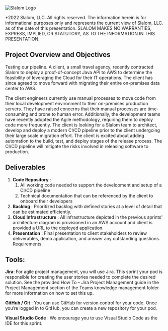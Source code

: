![Slalom Logo](https://boomi.com/wp-content/uploads/Slalom-logo.png "Slalom Logo")

*2022 Slalom, LLC. All rights reserved. The information herein is for informational purposes only and represents the current view of Slalom, LLC. as of the date of this presentation. SLALOM MAKES NO WARRANTIES, EXPRESS, IMPLIED, OR STATUTORY, AS TO THE INFORMATION IN THIS PRESENTATION.​


## Project Overview and Objectives

Testing our pipeline.
A client, a small travel agency,  recently contracted Slalom to deploy a proof-of-concept Java API to AWS to determine the feasibility of leveraging the Cloud for their IT operations. The client has since agreed to move forward with migrating their entire on-premises data center to AWS. 

The client engineers currently use manual processes to move code from their local development environment to their on-premises production servers. They have raised concerns that their manual processes are time-consuming and prone to human error. Additionally, the development teams have recently adopted the Agile methodology, requiring them to deploy code more frequently. The client is looking for a Slalom team to architect, develop and deploy a modern CI/CD pipeline prior to the client undergoing their large scale migration effort. The client is excited about adding automation to the build, test, and deploy stages of the release process. The CI/CD pipeline will mitigate the risks involved in releasing software to production. 

## Deliverables

1. **Code Repository** :
    1. All working code needed to support the development and setup of a CI/CD pipeline
    2. Technical documentation that can be referenced by the client to onboard their developers
2. **Backlog** :  Prioritized backlog with defined  stories at a level of detail that can be estimated efficiently.
3. **Cloud Infrastructure** : All infrastructure depicted in the previous sprints' architecture diagram is provisioned in an AWS account and client is provided a URL to the deployed application. 
4. **Presentation** : Final presentation to client stakeholders to review deliverables, demo application, and answer any outstanding questions.
Requirements

## Tools:

**Jira**:
For agile project management, you will use Jira. This sprint your pod is responsible for creating the user stories needed to complete the desired solution.  See the provided How To – Jira Project Management guide in the Project Management section of the Teams knowledge management folder for more information on how to set this up. 

**GitHub / Git** :
You can use GitHub for version control for your code. Once you’re logged in to GitHub, you can create a new repository for your pod. 

**Visual Studio Code** :
We encourage you to use Visual Studio Code as the IDE for this sprint.
